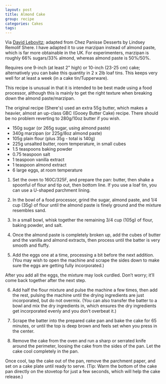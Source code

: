 ```yaml
---
layout: post
title: Almond Cake
group: recipe
categories: Cakes
tags: 
---
```


Via [David Lebovitz](http://www.davidlebovitz.com/2010/06/almond-cake-recipe/); adapted from Chez Panisse Desserts by Lindsey Remolif Shere.  I have adapted it to use marzipan instead of almond paste, which is far more obtainable in the UK.  For experimenters, marzipan is roughly 66% sugars/33% almond, whereas almond paste is 50%/50%.

Requires one 9-inch (at least 2" high) or 10-inch (23-25 cm) cake; alternatively you can bake this quantity in 2  x 2lb loaf tins.  This keeps very well for at least a week (in a cake tin/Tupperware).

This recipe is unusual in that it is intended to be best made using a food processor, although this is mainly to get the right texture when breaking down the almond paste/marzipan.

The original recipe (Shere's) used an extra 55g butter, which makes a heavier, almost an up-class GBC (Gooey Butter Cake) recipe.  There should be no problem reverting to 280g/10oz butter if you wish.

- 150g sugar (or 265g sugar, using almond paste)
- 340g marzipan (or 225g/8oz almond paste)
- 105g plain flour (plus 35g - total is 140g)
- 225g unsalted butter, room temperature, in small cubes
- 1\.5 teaspoons baking powder
- 0\.75 teaspoon salt
- 1 teaspoon vanilla extract
- 1 teaspoon almond extract
- 6 large eggs, at room temperature

1. Set the oven to 160C/325F, and prepare the pan: butter, then shake a spoonful of flour and tip out, then bottom line.  If you use a loaf tin, you can use a U-shaped parchment lining.

2. In the bowl of a food processor, grind the sugar, almond paste, and 1/4 cup (35g) of flour until the almond paste is finely ground and the mixture resembles sand.

3. In a small bowl, whisk together the remaining 3/4 cup (105g) of flour, baking powder, and salt.

4. Once the almond paste is completely broken up, add the cubes of butter and the vanilla and almond extracts, then process until the batter is very smooth and fluffy.

5. Add the eggs one at a time, processing a bit before the next addition. (You may wish to open the machine and scrape the sides down to make sure the eggs are getting fully incorporated.)

After you add all the eggs, the mixture may look curdled. Don’t worry; it’ll come back together after the next step.

6. Add half the flour mixture and pulse the machine a few times, then add the rest, pulsing the machine until the drying ingredients are just incorporated, but do not overmix. (You can also transfer the batter to a bowl and mix the dry ingredients in, which ensures the dry ingredients get incorporated evenly and you don’t overbeat it.)

7. Scrape the batter into the prepared cake pan and bake the cake for 65 minutes, or until the top is deep brown and feels set when you press in the center.

8. Remove the cake from the oven and run a sharp or serrated knife around the perimeter, loosing the cake from the sides of the pan. Let the cake cool completely in the pan.

Once cool, tap the cake out of the pan, remove the parchment paper, and set on a cake plate until ready to serve. (Tip: Warm the bottom of the cake pan directly on the stovetop for just a few seconds, which will help the cake release.)


